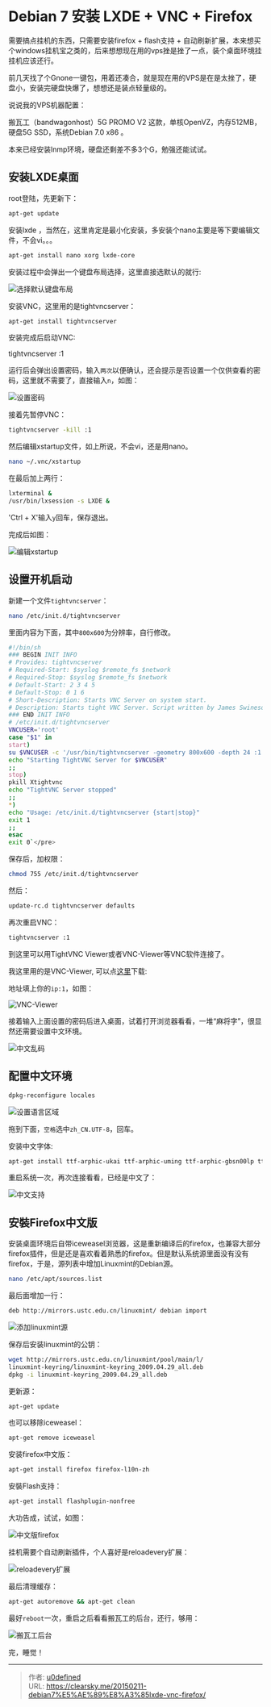 # Debian 7 安装 LXDE + VNC + Firefox


需要搞点挂机的东西，只需要安装firefox + flash支持 + 自动刷新扩展，本来想买个windows挂机宝之类的，后来想想现在用的vps挫是挫了一点，装个桌面环境挂挂机应该还行。

前几天找了个Gnone一键包，用着还凑合，就是现在用的VPS是在是太挫了，硬盘小，安装完硬盘快爆了，想想还是装点轻量级的。

说说我的VPS机器配置：

搬瓦工（bandwagonhost）5G PROMO V2 这款，单核OpenVZ，内存512MB，硬盘5G SSD，系统Debian 7.0 x86 。

本来已经安装lnmp环境，硬盘还剩差不多3个G，勉强还能试试。

## 安装LXDE桌面

root登陆，先更新下：

```bash
apt-get update
```
安装lxde ，当然在，这里肯定是最小化安装，多安装个nano主要是等下要编辑文件，不会vi。。。

```bash
apt-get install nano xorg lxde-core
```

安装过程中会弹出一个键盘布局选择，这里直接选默认的就行:

![选择默认键盘布局](ketboard-layout.png "选择默认键盘布局")

安装VNC，这里用的是tightvncserver：

```bash
apt-get install tightvncserver
```

安装完成后启动VNC:

tightvncserver :1

运行后会弹出设置密码，输入`两次`以便确认，还会提示是否设置一个仅供查看的密码，这里就不需要了，直接输入`n`，如图：

![设置密码](vnc-password.png "设置密码")

接着先暂停VNC：

```bash
tightvncserver -kill :1
```

然后编辑xstartup文件，如上所说，不会vi，还是用nano。

```bash
nano ~/.vnc/xstartup
```

在最后加上两行：

```bash
lxterminal &
/usr/bin/lxsession -s LXDE &
```

'Ctrl + X'输入`y`回车，保存退出。

完成后如图：

![编辑xstartup](xstartup.png "编辑xstartup")

## 设置开机启动

新建一个文件`tightvncserver`：

```bash
nano /etc/init.d/tightvncserver
```

里面内容为下面，其中`800x600`为分辨率，自行修改。

```bash
#!/bin/sh
### BEGIN INIT INFO
# Provides: tightvncserver
# Required-Start: $syslog $remote_fs $network
# Required-Stop: $syslog $remote_fs $network
# Default-Start: 2 3 4 5
# Default-Stop: 0 1 6
# Short-Description: Starts VNC Server on system start.
# Description: Starts tight VNC Server. Script written by James Swineson.
### END INIT INFO
# /etc/init.d/tightvncserver
VNCUSER='root'
case "$1" in
start)
su $VNCUSER -c '/usr/bin/tightvncserver -geometry 800x600 -depth 24 :1'
echo "Starting TightVNC Server for $VNCUSER"
;;
stop)
pkill Xtightvnc
echo "TightVNC Server stopped"
;;
*)
echo "Usage: /etc/init.d/tightvncserver {start|stop}"
exit 1
;;
esac
exit 0`</pre>
```

保存后，加权限：


```bash
chmod 755 /etc/init.d/tightvncserver
```

然后：

```bash
update-rc.d tightvncserver defaults
```

再次重启VNC：

```bash
tightvncserver :1
```

到这里可以用TightVNC Viewer或者VNC-Viewer等VNC软件连接了。

我这里用的是VNC-Viewer, 可以点[这里](http://www.realvnc.com/download/viewer/ "Download VNC® Viewer")下载:

地址填上你的`ip:1`，如图：

![VNC-Viewer](vnc-view.png "VNC-Viewer")

接着输入上面设置的密码后进入桌面，试着打开浏览器看看，一堆“麻将字”，很显然还需要设置中文环境。

![中文乱码](vnc-lm.png "中文乱码")

## 配置中文环境

```bash
dpkg-reconfigure locales
```

![设置语言区域](locales.png "设置语言区域")

拖到下面，`空格`选中`zh_CN.UTF-8`，回车。

安装中文字体:

```bash
apt-get install ttf-arphic-ukai ttf-arphic-uming ttf-arphic-gbsn00lp ttf-arphic-bkai00mp ttf-arphic-bsmi00lp
```

重启系统一次，再次连接看看，已经是中文了：

![中文支持](vnc-zh.png "中文支持")


## 安裝Firefox中文版

安装桌面环境后自带iceweasel浏览器，这是重新编译后的firefox，也兼容大部分firefox插件，但是还是喜欢看着熟悉的firefox。但是默认系统源里面没有没有firefox，于是，源列表中增加Linuxmint的Debian源。

```bash
nano /etc/apt/sources.list
```

最后面增加一行：

```bash
deb http://mirrors.ustc.edu.cn/linuxmint/ debian import
```

![添加linuxmint源](linuxmint-debian.png "添加linuxmint源")

保存后安装linuxmint的公钥：

```bash
wget http://mirrors.ustc.edu.cn/linuxmint/pool/main/l/
linuxmint-keyring/linuxmint-keyring_2009.04.29_all.deb
dpkg -i linuxmint-keyring_2009.04.29_all.deb
```

更新源：

```bash
apt-get update
```

也可以移除iceweasel：

```bash
apt-get remove iceweasel
```

安装firefox中文版：

```bash
apt-get install firefox firefox-l10n-zh
```

安裝Flash支持：

```bash
apt-get install flashplugin-nonfree
```

大功告成，试试，如图：

![中文版firefox](firefox-zh.png "中文版firefox]")

挂机需要个自动刷新插件，个人喜好是reloadevery扩展：

![reloadevery扩展](reloadevery.png "reloadevery扩展")

最后清理缓存：

```bash
apt-get autoremove && apt-get clean
```

最好`reboot`一次，重启之后看看搬瓦工的后台，还行，够用：

![搬瓦工后台](bandwagon-cp.png "搬瓦工后台")

完，睡觉！


---

> 作者: [u0defined](http://clearsky.me/)  
> URL: https://clearsky.me/20150211-debian7%E5%AE%89%E8%A3%85lxde-vnc-firefox/  

